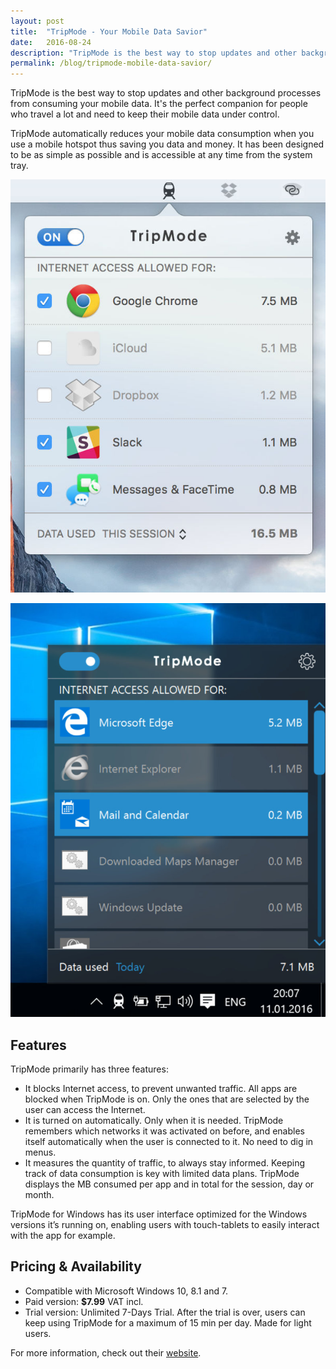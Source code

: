 ```yaml
---
layout: post
title:  "TripMode - Your Mobile Data Savior"
date:   2016-08-24
description: "TripMode is the best way to stop updates and other background processes from consuming your mobile data."
permalink: /blog/tripmode-mobile-data-savior/
---
```


TripMode is the best way to stop updates and other background processes from consuming your mobile data. It's the perfect companion for people who travel a lot and need to keep their mobile data under control.

TripMode automatically reduces your mobile data consumption when you use a mobile hotspot thus saving you data and money. It has been designed to be as simple as possible and is accessible at any time from the system tray.

![TripMode for Mac](/assets/img/blog/tripmode-mobile-data-savior/tripmode-1.jpg)

![TripMode for Windows](/assets/img/blog/tripmode-mobile-data-savior/tripmode-2.jpg)

## Features

TripMode primarily has three features:

* It blocks Internet access, to prevent unwanted traffic. All apps are blocked when TripMode is on. Only the ones that are selected by the user can access the Internet.
* It is turned on automatically. Only when it is needed. TripMode remembers which networks it was activated on before, and enables itself automatically when the user is connected to it. No need to dig in menus.
* It measures the quantity of traffic, to always stay informed. Keeping track of data consumption is key with limited data plans. TripMode displays the MB consumed per app and in total for the session, day or month.

TripMode for Windows has its user interface optimized for the Windows versions it’s running on, enabling users with touch-tablets to easily interact with the app for example.

## Pricing & Availability

* Compatible with Microsoft Windows 10, 8.1 and 7.
* Paid version: <b>$7.99</b> VAT incl.
* Trial version: Unlimited 7-Days Trial. After the trial is over, users can keep using TripMode for a maximum of 15 min per day. Made for light users.

For more information, check out their [website][tripmode-site].

[tripmode-site]: http://www.tripmode.ch/
